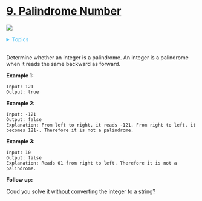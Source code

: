 # [9. Palindrome Number](https://leetcode-cn.com/problems/palindrome-number/)

![](https://img.shields.io/badge/Difficulty-Easy-green.svg)

<details>
<summary style="color:#4FC3F7">Topics</summary>

* [`Math`](https://leetcode.com/tag/math/)

</details>
<br />

Determine whether an integer is a palindrome. An integer is a palindrome when it reads the same backward as forward.

**Example 1:**

    Input: 121
    Output: true

**Example 2:**

    Input: -121
    Output: false
    Explanation: From left to right, it reads -121. From right to left, it becomes 121-. Therefore it is not a palindrome.

**Example 3:**

    Input: 10
    Output: false
    Explanation: Reads 01 from right to left. Therefore it is not a palindrome.

**Follow up:**

Coud you solve it without converting the integer to a string?
